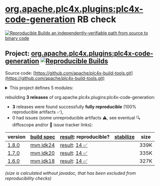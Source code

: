 [org.apache.plc4x.plugins:plc4x-code-generation](https://central.sonatype.com/artifact/org.apache.plc4x.plugins/plc4x-code-generation/versions) RB check
=======

[![Reproducible Builds](https://reproducible-builds.org/images/logos/rb.svg) an independently-verifiable path from source to binary code](https://reproducible-builds.org/)

## Project: [org.apache.plc4x.plugins:plc4x-code-generation](https://central.sonatype.com/artifact/org.apache.plc4x.plugins/plc4x-code-generation/versions) [![Reproducible Builds](https://img.shields.io/endpoint?url=https://raw.githubusercontent.com/jvm-repo-rebuild/reproducible-central/master/content/org/apache/plc4x/plc4x-code-generation/badge.json)](https://github.com/jvm-repo-rebuild/reproducible-central/blob/master/content/org/apache/plc4x/plc4x-code-generation/README.md)

Source code: [https://github.com/apache/plc4x-build-tools.git](https://github.com/apache/plc4x-build-tools.git)

<details><summary>This project defines 5 modules:</summary>

* [org.apache.plc4x.plugins:plc4x-code-generation](https://central.sonatype.com/artifact/org.apache.plc4x.plugins/plc4x-code-generation/overview)
* [org.apache.plc4x.plugins:plc4x-code-generation-language-base](https://central.sonatype.com/artifact/org.apache.plc4x.plugins/plc4x-code-generation-language-base/overview)
* [org.apache.plc4x.plugins:plc4x-code-generation-protocol-base](https://central.sonatype.com/artifact/org.apache.plc4x.plugins/plc4x-code-generation-protocol-base/overview)
* [org.apache.plc4x.plugins:plc4x-code-generation-types-base](https://central.sonatype.com/artifact/org.apache.plc4x.plugins/plc4x-code-generation-types-base/overview)
* [org.apache.plc4x.plugins:plc4x-maven-plugin](https://central.sonatype.com/artifact/org.apache.plc4x.plugins/plc4x-maven-plugin/overview)
</details>

rebuilding **3 releases** of org.apache.plc4x.plugins:plc4x-code-generation:
- **3** releases were found successfully **fully reproducible** (100% reproducible artifacts :white_check_mark:),
- 0 had issues (some unreproducible artifacts :warning:, see eventual :mag: diffoscope and/or :memo: issue tracker links):

| version | [build spec](/BUILDSPEC.md) | [result](https://reproducible-builds.org/docs/jvm/): reproducible? | [stabilize](https://github.com/google/oss-rebuild/blob/main/cmd/stabilize/README.md) | size |
| -- | --------- | ------ | ------ | -- |
| [1.8.0](https://central.sonatype.com/artifact/org.apache.plc4x.plugins/plc4x-code-generation/1.8.0/pom) | [mvn jdk24](plc4x-code-generation-1.8.0.buildspec) | [result](plc4x-code-generation-1.8.0.buildinfo): [14 :white_check_mark: ](plc4x-code-generation-1.8.0.buildcompare) | | 339K |
| [1.7.0](https://central.sonatype.com/artifact/org.apache.plc4x.plugins/plc4x-code-generation/1.7.0/pom) | [mvn jdk20](plc4x-code-generation-1.7.0.buildspec) | [result](plc4x-code-generation-1.7.0.buildinfo): [14 :white_check_mark: ](plc4x-code-generation-1.7.0.buildcompare) | | 335K |
| [1.6.0](https://central.sonatype.com/artifact/org.apache.plc4x.plugins/plc4x-code-generation/1.6.0/pom) | [mvn jdk18](plc4x-code-generation-1.6.0.buildspec) | [result](plc4x-code-generation-1.6.0.buildinfo): [14 :white_check_mark: ](plc4x-code-generation-1.6.0.buildcompare) | | 327K |

<i>(size is calculated without javadoc, that has been excluded from reproducibility checks)</i>
